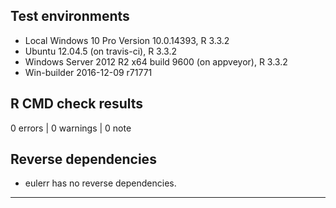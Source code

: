 ## Test environments
* Local Windows 10 Pro Version 10.0.14393, R 3.3.2 
* Ubuntu 12.04.5 (on travis-ci), R 3.3.2
* Windows Server 2012 R2 x64 build 9600 (on appveyor), R 3.3.2
* Win-builder 2016-12-09 r71771

## R CMD check results

0 errors | 0 warnings | 0 note

## Reverse dependencies

* eulerr has no reverse dependencies.

---
